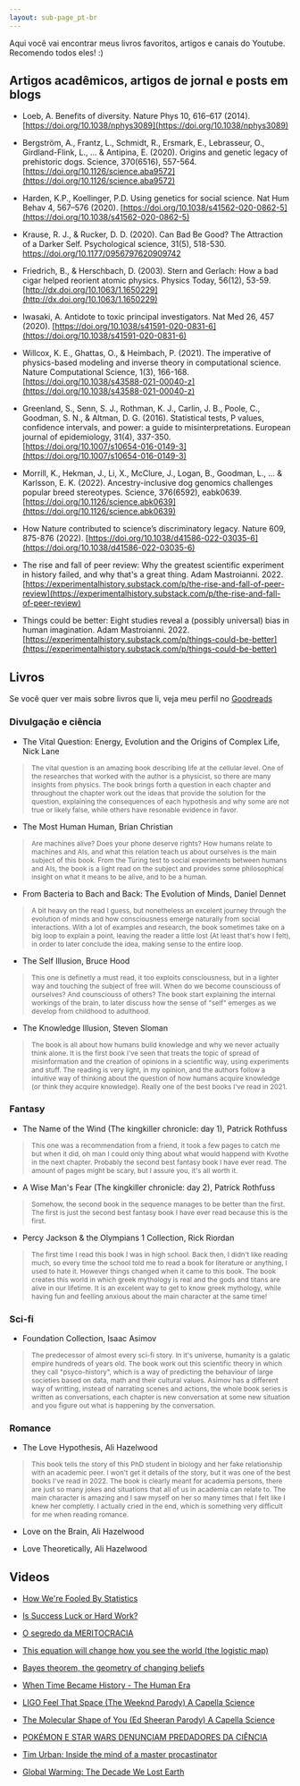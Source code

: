 ```yaml
---
layout: sub-page_pt-br
---
```


Aqui você vai encontrar meus livros favoritos, artigos e canais do Youtube. Recomendo todos eles! :)

## Artigos acadêmicos, artigos de jornal e posts em blogs

- Loeb, A. Benefits of diversity. Nature Phys 10, 616–617 (2014). [https://doi.org/10.1038/nphys3089](https://doi.org/10.1038/nphys3089)

- Bergström, A., Frantz, L., Schmidt, R., Ersmark, E., Lebrasseur, O., Girdland-Flink, L., ... & Antipina, E. (2020). Origins and genetic legacy of prehistoric dogs. Science, 370(6516), 557-564. [https://doi.org/10.1126/science.aba9572](https://doi.org/10.1126/science.aba9572)

- Harden, K.P., Koellinger, P.D. Using genetics for social science. Nat Hum Behav 4, 567–576 (2020). [https://doi.org/10.1038/s41562-020-0862-5](https://doi.org/10.1038/s41562-020-0862-5)

- Krause, R. J., & Rucker, D. D. (2020). Can Bad Be Good? The Attraction of a Darker Self. Psychological science, 31(5), 518-530. [https://doi.org/10.1177/0956797620909742 ](https://doi.org/10.1177/0956797620909742)

- Friedrich, B., & Herschbach, D. (2003). Stern and Gerlach: How a bad cigar helped reorient atomic physics. Physics Today, 56(12), 53-59. [http://dx.doi.org/10.1063/1.1650229](http://dx.doi.org/10.1063/1.1650229)

- Iwasaki, A. Antidote to toxic principal investigators. Nat Med 26, 457 (2020). [https://doi.org/10.1038/s41591-020-0831-6](https://doi.org/10.1038/s41591-020-0831-6)

- Willcox, K. E., Ghattas, O., & Heimbach, P. (2021). The imperative of physics-based modeling and inverse theory in computational science. Nature Computational Science, 1(3), 166-168. [https://doi.org/10.1038/s43588-021-00040-z](https://doi.org/10.1038/s43588-021-00040-z)

- Greenland, S., Senn, S. J., Rothman, K. J., Carlin, J. B., Poole, C., Goodman, S. N., & Altman, D. G. (2016). Statistical tests, P values, confidence intervals, and power: a guide to misinterpretations. European journal of epidemiology, 31(4), 337-350. [https://doi.org/10.1007/s10654-016-0149-3](https://doi.org/10.1007/s10654-016-0149-3)

- Morrill, K., Hekman, J., Li, X., McClure, J., Logan, B., Goodman, L., ... & Karlsson, E. K. (2022). Ancestry-inclusive dog genomics challenges popular breed stereotypes. Science, 376(6592), eabk0639. [https://doi.org/10.1126/science.abk0639](https://doi.org/10.1126/science.abk0639)

- How Nature contributed to science’s discriminatory legacy. Nature 609, 875-876 (2022). [https://doi.org/10.1038/d41586-022-03035-6](https://doi.org/10.1038/d41586-022-03035-6)

- The rise and fall of peer review: Why the greatest scientific experiment in history failed, and why that's a great thing. Adam Mastroianni. 2022. [https://experimentalhistory.substack.com/p/the-rise-and-fall-of-peer-review](https://experimentalhistory.substack.com/p/the-rise-and-fall-of-peer-review)

- Things could be better: Eight studies reveal a (possibly universal) bias in human imagination. Adam Mastroianni. 2022. [https://experimentalhistory.substack.com/p/things-could-be-better](https://experimentalhistory.substack.com/p/things-could-be-better)

## Livros

Se você quer ver mais sobre livros que li, veja meu perfil no [Goodreads](https://www.goodreads.com/user/show/118164947-pedro)

### Divulgação e ciência

- The Vital Question: Energy, Evolution and the Origins of Complex Life, Nick Lane
>
> <p style="font-size: 12px;">The vital question is an amazing book describing life at the cellular level. One of the researches that worked with the author is a physicist, so there are many insights from physics. The book brings forth a question in each chapter and throughout the chapter work out the ideas that provide the solution for the question, explaining the consequences of each hypothesis and why some are not true or likely false, while others have resonable evidence in favor.</p>
>

- The Most Human Human, Brian Christian
>
> <p style="font-size: 12px;">Are machines alive? Does your phone deserve rights? How humans relate to machines and AIs, and what this relation teach us about ourselves is the main subject of this book. From the Turing test to social experiments between humans and AIs, the book is a light read on the subject and provides some philosophical insight on what it means to be alive, and to be a human.</p>
>

- From Bacteria to Bach and Back: The Evolution of Minds, Daniel Dennet
>
> <p style="font-size: 12px;">A bit heavy on the read I guess, but nonetheless an excelent journey through the evolution of minds and how consciousness emerge naturally from social interactions. With a lot of examples and research, the book sometimes take on a big loop to explain a point, leaving the reader a little lost (At least that's how I felt), in order to later conclude the idea, making sense to the entire loop.</p>
>

- The Self Illusion, Bruce Hood
>
> <p style="font-size: 12px;">This one is definetly a must read, it too exploits consciousness, but in a lighter way and touching the subject of free will. When do we become counsciouss of ourselves? And counsciouss of others? The book start explaining the internal workings of the brain, to later discuss how the sense of "self" emerges as we develop from childhood to adulthood.</p>
>

- The Knowledge Illusion, Steven Sloman
>
> <p style="font-size: 12px;">The book is all about how humans build knowledge and why we never actually think alone. It is the first book I've seen that treats the topic of spread of misinformation and the creation of opinions in a scientific way, using experiments and stuff. The reading is very light, in my opinion, and the authors follow a intuitive way of thinking about the question of how humans acquire knowledge (or think they acquire knowledge). Really one of the best books I've read in 2021.</p>
>

### Fantasy

- The Name of the Wind (The kingkiller chronicle: day 1), Patrick Rothfuss
>
> <p style="font-size: 12px;">This one was a recommendation from a friend, it took a few pages to catch me but when it did, oh man I could only thing about what would happend with Kvothe in the next chapter. Probably the second best fantasy book I have ever read. The amount of pages might be scary, but I assure you, it's all worth it.</p>
>

- A Wise Man's Fear (The kingkiller chronicle: day 2), Patrick Rothfuss
>
> <p style="font-size: 12px;">Somehow, the second book in the sequence manages to be better than the first. The first is just the second best fantasy book I have ever read because this is the first.</p>
>

- Percy Jackson & the Olympians 1 Collection, Rick Riordan
>
> <p style="font-size: 12px;">The first time I read this book I was in high school. Back then, I didn't like reading much, so every time the school told me to read a book for literature or anything, I used to hate it. However things changed when it came to this book. The book creates this world in which greek mythology is real and the gods and titans are alive in our lifetime. It is an excelent way to get to know greek mythology, while having fun and feelling anxious about the main character at the same time!</p>
>

### Sci-fi

- Foundation Collection, Isaac Asimov
>
> <p style="font-size: 12px;">The predecessor of almost every sci-fi story. In it's universe, humanity is a galatic empire hundreds of years old. The book work out this scientific theory in which they call "psyco-history", which is a way of predicting the behaviour of large societies based on data, math and their cultural values. Asimov has a different way of writting, instead of narrating scenes and actions, the whole book series is written as conversations, each chapter is new conversation at some new situation and you figure out what is happening by the conversation.</p>
>

### Romance

- The Love Hypothesis, Ali Hazelwood
>
> <p style="font-size: 12px;">This book tells the story of this PhD student in biology and her fake relationship with an academic peer. I won't get it details of the story, but it was one of the best books I've read in 2022. The book is clearly meant for academia persons, there are just so many jokes and situations that all of us in academia can relate to. The main character is amazing and I saw myself on her so many times that I felt like I knew her completly. I actually cried in the end, which is something very difficult for me when reading romance.</p>
>

- Love on the Brain, Ali Hazelwood

- Love Theoretically, Ali Hazelwood

## Videos

- [How We're Fooled By Statistics](https://www.youtube.com/watch?v=1tSqSMOyNFE&ab_channel=Veritasium)

- [Is Success Luck or Hard Work?](https://www.youtube.com/watch?v=3LopI4YeC4I&ab_channel=Veritasium)

- [O segredo da MERITOCRACIA](https://www.youtube.com/watch?v=YINTTVjBrY4&ab_channel=AtilaIamarino)

- [This equation will change how you see the world (the logistic map)](https://www.youtube.com/watch?v=ovJcsL7vyrk&ab_channel=Veritasium)

- [Bayes theorem, the geometry of changing beliefs](https://www.youtube.com/watch?v=HZGCoVF3YvM&ab_channel=3Blue1Brown)

- [When Time Became History - The Human Era](https://www.youtube.com/watch?v=CWu29PRCUvQ&ab_channel=Kurzgesagt%E2%80%93InaNutshell)

- [LIGO Feel That Space (The Weeknd Parody) A Capella Science](https://www.youtube.com/watch?v=degD69wnZcY&ab_channel=acapellascience)

- [The Molecular Shape of You (Ed Sheeran Parody) A Capella Science](https://www.youtube.com/watch?v=f8FAJXPBdOg&ab_channel=acapellascience)

- [POKÉMON E STAR WARS DENUNCIAM PREDADORES DA CIÊNCIA](https://www.youtube.com/watch?v=Xj8fw3fkdxM&ab_channel=MeteoroBrasil)

- [Tim Urban: Inside the mind of a master procastinator](https://www.youtube.com/watch?v=arj7oStGLkU&ab_channel=TED)

- [Global Warming: The Decade We Lost Earth](https://www.youtube.com/watch?v=hvGQMZFP9IA&ab_channel=SimonClark)
